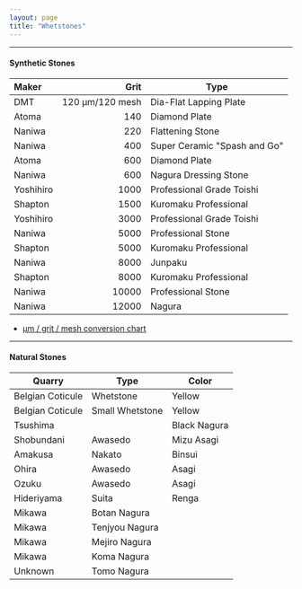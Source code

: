 ```yaml
---
layout: page
title: "Whetstones"
---
```


---

#### Synthetic Stones

| Maker  | Grit | Type |
| :--- | ---: | --- |
| DMT | 120 μm/120 mesh | Dia-Flat Lapping Plate |
| Atoma | 140 | Diamond Plate |
| Naniwa | 220 | Flattening Stone |
| Naniwa | 400 | Super Ceramic "Spash and Go" |
| Atoma | 600 | Diamond Plate |
| Naniwa | 600 | Nagura Dressing Stone |
| Yoshihiro | 1000 | Professional Grade Toishi |
| Shapton | 1500 | Kuromaku Professional |
| Yoshihiro | 3000 | Professional Grade Toishi |
| Naniwa | 5000 | Professional Stone |
| Shapton | 5000 | Kuromaku Professional |
| Naniwa | 8000 | Junpaku |
| Shapton | 8000 | Kuromaku Professional |
| Naniwa | 10000 | Professional Stone |
| Naniwa | 12000 | Nagura |

- [μm / grit / mesh conversion chart](https://www.markvlab.com/images/stories/pdf/GRIT-MICRON-MESH-CONVERSIONS.pdf)

* * *

#### Natural Stones

| Quarry | Type | Color |
| --- | --- | --- |
| Belgian Coticule | Whetstone | Yellow |
| Belgian Coticule | Small Whetstone | Yellow |
|Tsushima  | | Black Nagura |
| Shobundani | Awasedo| Mizu Asagi |
| Amakusa | Nakato | Binsui |
| Ohira | Awasedo | Asagi |
| Ozuku | Awasedo | Asagi |
| Hideriyama | Suita | Renga |
| Mikawa | Botan Nagura | |
|Mikawa | Tenjyou Nagura | |
| Mikawa | Mejiro Nagura | |
| Mikawa | Koma Nagura | |
| Unknown | Tomo Nagura | |